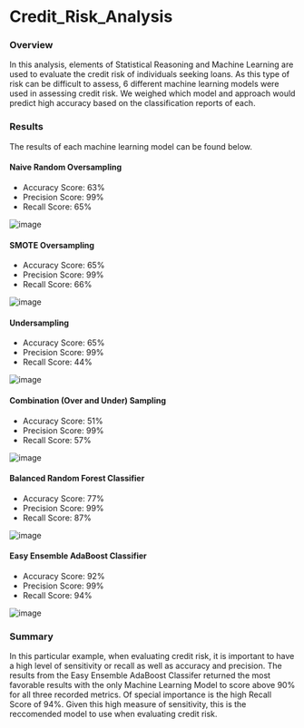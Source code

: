 # Credit_Risk_Analysis

### Overview
In this analysis, elements of Statistical Reasoning and Machine Learning are used to evaluate the credit risk of individuals seeking loans. 
As this type of risk can be difficult to assess, 6 different machine learning models were used in assessing credit risk. We weighed which model and approach would predict high accuracy based on the classification reports of each.  


### Results
The results of each machine learning model can be found below.

#### Naive Random Oversampling

* Accuracy Score: 63%
* Precision Score: 99%
* Recall Score: 65%

![image](https://user-images.githubusercontent.com/89872154/150699210-e12b5dda-b9d0-494b-9e95-76381319fe60.png)

#### SMOTE Oversampling

* Accuracy Score: 65%
* Precision Score: 99%
* Recall Score: 66%

![image](https://user-images.githubusercontent.com/89872154/150699239-b3a7e9f8-2587-49b5-9e07-5845fa853b56.png)

#### Undersampling

* Accuracy Score: 65%
* Precision Score: 99%
* Recall Score: 44%

![image](https://user-images.githubusercontent.com/89872154/150699325-1997f674-8604-4d01-bef0-b55ac1eaad24.png)

#### Combination (Over and Under) Sampling

* Accuracy Score: 51%
* Precision Score: 99%
* Recall Score: 57%

![image](https://user-images.githubusercontent.com/89872154/150699341-8e059958-897a-4693-946f-e5580fd59210.png)


#### Balanced Random Forest Classifier 

* Accuracy Score: 77%
* Precision Score: 99%
* Recall Score: 87%

![image](https://user-images.githubusercontent.com/89872154/150699487-d4a3594d-5706-428c-8865-2e0dc8e85967.png)

#### Easy Ensemble AdaBoost Classifier 

* Accuracy Score: 92%
* Precision Score: 99%
* Recall Score: 94%

![image](https://user-images.githubusercontent.com/89872154/150699541-8fcacda3-315f-4ae3-91a4-a3abeed6222b.png)


### Summary

In this particular example, when evaluating credit risk, it is important to have a high level of sensitivity or recall as well as accuracy and precision. The results from the Easy Ensemble AdaBoost Classifer returned the most favorable results with the only Machine Learning Model to score above 90% for all three recorded metrics. Of special importance is the high Recall Score of 94%. Given this high measure of sensitivity, this is the reccomended model to use when evaluating credit risk.
